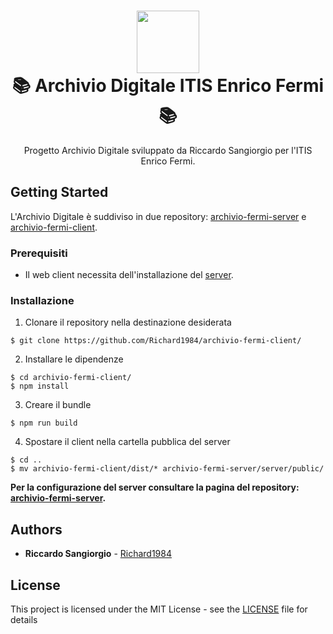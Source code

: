 <h1 align="center">
  <img src="https://raw.githubusercontent.com/Richard1984/archivio-fermi-client/81041b2932b032ead156777a6927efe1925b52ca/shortcut/safari-pinned-tab.svg?sanitize=true" height="100"><br/>
  📚 Archivio Digitale ITIS Enrico Fermi 📚
</h1>
<p align="center">
  Progetto Archivio Digitale sviluppato da Riccardo Sangiorgio per l'ITIS Enrico Fermi.
</p>

## Getting Started

L'Archivio Digitale è suddiviso in due repository: [archivio-fermi-server](https://github.com/Richard1984/archivio-fermi-server) e [archivio-fermi-client](https://github.com/Richard1984/archivio-fermi-client).

### Prerequisiti

* Il web client necessita dell'installazione del [server](https://github.com/Richard1984/archivio-fermi-server).

### Installazione

1. Clonare il repository nella destinazione desiderata

```shell
$ git clone https://github.com/Richard1984/archivio-fermi-client/
```

2. Installare le dipendenze

```shell
$ cd archivio-fermi-client/
$ npm install
```

3. Creare il bundle

```shell
$ npm run build
```

4. Spostare il client nella cartella pubblica del server

```shell
$ cd ..
$ mv archivio-fermi-client/dist/* archivio-fermi-server/server/public/
```

**Per la configurazione del server consultare la pagina del repository: [archivio-fermi-server](https://github.com/Richard1984/archivio-fermi-server).**

## Authors

* **Riccardo Sangiorgio** - [Richard1984](https://github.com/Richard1984/)

## License

This project is licensed under the MIT License - see the [LICENSE](LICENSE) file for details
